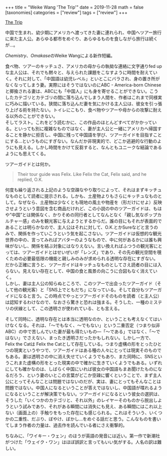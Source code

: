 +++
title = "Weike Wang 'The Trip'"
date = 2019-11-28
math = false
[taxonomies]
categories = ["review"]
tags = ["review"]
+++

[The Trip](https://www.newyorker.com/magazine/2019/11/18/the-trip)

中国で生まれ、幼少期にアメリカへ渡ってきた妻に連れられ、中国へツアー旅行に来た主人公。あらゆる都市をめぐり、あらゆるものを食しながら旅行は続くが…。 

*Chemistry*、*Omakase*のWeike Wangによる新作短編。 

食べ物、ツアーのキッチュさ、アメリカの母からの執拗な連絡に文字通りfed upな主人公は、それでも黙々と、与えられた課題をこなすように時間を耐えていく。それに対して、「中国語は幼児レベル」といとこにバラされ、身の置き所がなくなってしまう妻。実際にはそうではないのにABC - America-born Chineseと揶揄される妻は、ABCにも「中国人」にも身を寄せることができない。こうしたカテゴリとカテゴリの間に落ち込んでしまう人間を、作者はこれまで同様実に巧みに描いている。狭間に落ち込んだ妻を気にかける主人公は、彼女を引っ張り上げる術を持たない。トイレにこもり、食べ物やツアーや母からの攻撃に耐える以外のことができない。  
そしてラスト。これをどう読むかに、この作品のほとんどすべてがかかっている。といっても別に複雑なものではなく、妻が主人公と一緒にアメリカへ帰国することを静かに拒否し、中国に残って中国語を学び、ツアーガイドを目指すことにする…というものにすぎない。なんだか非現実的で、どこか逃避的な行動のようにも見える。しかし時間をかけて反芻すると、なんともユニークな結論であるようにも思えてくる。 

ツアーガイドとは何か。 

>Their tour guide was Felix. Like Felix the Cat, Felix said, and he replied, O.K. 

何度も繰り返される上記のような空疎なやり取りによって、それはまずキッチュなものとして読者に提示される。しかも、土産物よりもさらにキッチュなものとして。なぜなら、土産物は少なくとも現地の風土や物産を（形だけにせよ）反映させようという意図を含む商品だけれど、この小説の中のツアーガイドは、もはや”中国”とは関係なく、かりそめの同行者としてなんとなく「親し気なポップカルチャー感」のみを観光客に与えようとするからだ。誰の目にもそれが表面的であることは明らかなので、主人公はそれに対して、O.K.とかSureなどと言うのみで、関係を作っていこうという気を起こさない。ツアーガイドは仮想的な観光世界の中の、言ってみればアバターのようなもので、中に何があるかには誰も興味がないし、関係を結ぶ対象にはなりえない。言い換えればふつうの観光客にとっては、ツアーガイドとはせいぜいが「レンズ」であり、その先の観光空間を覗くための必要最低限の機能と親しみのみが求められる透明な存在にすぎない。だから正確に言うと、ツアーガイドはキッチュなものとしてさえ読者の目には入らない。見えない存在として、中国の食と風景の向こうに合図もなく消えていく。   
しかし、妻は主人公の知らぬところで、このツアーで出会ったツアーガイド（そして他の観光客）と「SNS上でともだち」になっている。そして自分もツアーガイドになると言う。この時点でやっとツアーガイドそのものを読者（と主人公）は認知するわけなので、なおさら驚きと恐れは強まる。そうした、一種のミステリの伏線として、この透明さが使われている、とも言える。 

そして同時に、透明な存在とは本当に透明なのか、ということも考えなくてはいけなくなる。それは、「～でもなく、～でもない」という二重否定（つまり似非ABC）の中で苦しんでいた妻が最も得たいもの―「～である」ではなく、「～ではない」でさえない、まったき透明さだったかもしれない。しかし一方で、 Felix the Catは Felix the Catとして存在している。つまり虚構の形をとったひとつの現実というやつで、ツアーガイドはある種の人々にとっては現実そのものでもある。妻は透明さの中に消え失せていくようでもあり、また同時に、SNSというこれまた虚構の形をとった現実の中で確かに生きていくようでもある。いずれにしても確かなのは、しばらく中国にいれば彼女の中国語もまあ聞けたものになるだろう、という妻のいとこの言葉がどこか空疎に響くということで、まず主人公にとってそんなことは問題ではないのだが、実は、妻にとってもそんなことは問題ではない。中国人になるということが答えではないし、中国語が喋れるようになるということが解決策でもない。ツアーガイドになるという彼女の選択は、そうした「いくつかのカテゴリと、それ以外」のレイヤーそのものから脱出しようという試みであり、それがある瞬間には消失にも見え、ある瞬間にはこれ以上ない（画面上の）手触りをもった存在にも感じられる。これはそういう、いくつかの二重性、だぶり、ぼやけ、ぼかし…をめぐる話だと思う。こんなものを書いてしまう作者の力量は、過去作を読んでいる者にさえ衝撃的。 

ちなみに、「ワイキー・ウェン」のほうが英語の発音には近い。第一作で新潮社がつけた「ウェイク・ワン」はほぼ誤訳と言ってもいい気がする。人名の訳は難しい。 